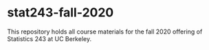 # stat243-fall-2020
This repository holds all course materials for the fall 2020 offering of Statistics 243 at UC Berkeley.

